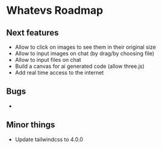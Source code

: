 # Whatevs Roadmap

## Next features

- Allow to click on images to see them in their original size
- Allow to input images on chat (by drag/by choosing file)
- Allow to input files on chat
- Build a canvas for ai generated code (allow three.js)
- Add real time access to the internet

## Bugs

-

## Minor things

- Update tailwindcss to 4.0.0
